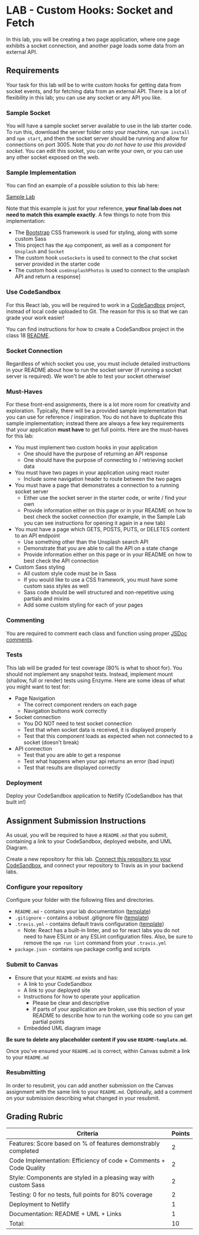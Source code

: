 # LAB - Custom Hooks: Socket and Fetch

In this lab, you will be creating a two page application, where one page exhibits a socket connection, and another page loads some data from an external API.

## Requirements

Your task for this lab will be to write custom hooks for getting data from socket events, and for fetching data from an external API. There is a lot of flexibility in this lab; you can use any socket or any API you like.

### Sample Socket

You will have a sample socket server available to use in the lab starter code. To run this, download the server folder onto your machine, run `npm install` and `npm start`, and then the socket server should be running and allow for connections on port 3005. Note that _you do not have to use this provided socket_. You can edit this socket, you can write your own, or you can use any other socket exposed on the web.

### Sample Implementation

You can find an example of a possible solution to this lab here:

[Sample Lab](https://js401n14-lab23.netlify.com/)

Note that this example is just for your reference, **your final lab does not need to match this example exactly**. A few things to note from this implementation:

-   The [Bootstrap](https://getbootstrap.com/) CSS framework is used for styling, along with some custom Sass
-   This project has the `App` component, as well as a component for `Unsplash` and `Socket`
-   The custom hook `useSockets` is used to connect to the chat socket server provided in the starter code
-   The custom hook `useUnsplashPhotos` is used to connect to the unsplash API and return a response]

### Use CodeSandbox

For this React lab, you will be required to work in a [CodeSandbox](https://codesandbox.io/) project, instead of local code uploaded to Git. The reason for this is so that we can grade your work easier!

You can find instructions for how to create a CodeSandbox project in the class 18 [README](../../class-18/README.md#CodeSandbox).

### Socket Connection

Regardless of which socket you use, you must include detailed instructions in your README about how to run the socket server (if running a socket server is required). We won't be able to test your socket otherwise!

### Must-Haves

For these front-end assignments, there is a lot more room for creativity and exploration. Typically, there will be a provided sample implementation that you can use for reference / inspiration. You do not have to duplicate this sample implementation; instead there are always a few key requirements that your application **must have** to get full points. Here are the must-haves for this lab:

-   You must implement two custom hooks in your application
    -   One should have the purpose of returning an API response
    -   One should have the purpose of connecting to / retrieving socket data
-   You must have two pages in your application using react router
    -   Include some navigation header to route between the two pages
-   You must have a page that demonstrates a connection to a running socket server
    -   Either use the socket server in the starter code, or write / find your own
    -   Provide information either on this page or in your README on how to best check the socket connection (for example, in the Sample Lab you can see instructions for opening it again in a new tab)
-   You must have a page which GETS, POSTS, PUTS, or DELETES content to an API endpoint
    -   Use something other than the Unsplash search API
    -   Demonstrate that you are able to call the API on a state change
    -   Provide information either on this page or in your README on how to best check the API connection
-   Custom Sass styling
    -   All custom style code must be in Sass
    -   If you would like to use a CSS framework, you must have some custom sass styles as well
    -   Sass code should be well structured and non-repetitive using partials and mixins
    -   Add some custom styling for each of your pages

### Commenting

You are required to comment each class and function using proper [JSDoc comments](https://devhints.io/jsdoc).

### Tests

This lab will be graded for test coverage (80% is what to shoot for). You should not implement any snapshot tests. Instead, implement mount (shallow, full or render) tests using Enzyme. Here are some ideas of what you might want to test for:

-   Page Navigation
    -   The correct component renders on each page
    -   Navigation buttons work correctly
-   Socket connection
    -   You DO NOT need to test socket connection
    -   Test that when socket data is received, it is displayed properly
    -   Test that this component loads as expected when not connected to a socket (doesn't break)
-   API connection
    -   Test that you are able to get a response
    -   Test what happens when your api returns an error (bad input)
    -   Test that results are displayed correctly

### Deployment

Deploy your CodeSandbox application to Netlify (CodeSandbox has that built in!)

## Assignment Submission Instructions

As usual, you will be required to have a `README.md` that you submit, containing a link to your CodeSandbox, deployed website, and UML Diagram.

Create a new repository for this lab. [Connect this repository to your CodeSandbox](https://codesandbox.io/docs/git), and connect your repository to Travis as in your backend labs.

### Configure your repository

Configure your folder with the following files and directories.

-   `README.md` - contains your lab documentation ([template](https://github.com/codefellows/seattle-javascript-401n14/blob/master/reference/submission-instructions/labs/README-template.md))
-   `.gitignore` - contains a robust .gitignore file ([template](https://github.com/codefellows/seattle-javascript-401n14/blob/master/configs/.gitignore))
-   `.travis.yml` - contains default travis configuration ([template](https://github.com/codefellows/seattle-javascript-401n14/blob/master/configs/.travis.yml))
    -   Note: React has a built-in linter, and so for react labs you do not need to have ESLint or any ESLint configuration files. Also, be sure to remove the `npm run lint` command from your `.travis.yml`
-   `package.json` - contains `npm` package config and scripts

### Submit to Canvas

-   Ensure that your `README.md` exists and has:
    -   A link to your CodeSandbox
    -   A link to your deployed site
    -   Instructions for how to operate your application
        -   Please be clear and descriptive
        -   If parts of your application are broken, use this section of your README to describe how to run the working code so you can get partial points
    -   Embedded UML diagram image

**Be sure to delete any placeholder content if you use `README-template.md`.**

Once you've ensured your `README.md` is correct, within Canvas submit a link to your `README.md`

### Resubmitting

In order to resubmit, you can add another submission on the Canvas assignment with the same link to your `README.md`. Optionally, add a comment on your submission describing what changed in your resubmit.

## Grading Rubric

| Criteria                                                          | Points |
| ----------------------------------------------------------------- | ------ |
| Features: Score based on % of features demonstrably completed     | 2      |
| Code Implementation: Efficiency of code + Comments + Code Quality | 2      |
| Style: Components are styled in a pleasing way with custom Sass   | 2      |
| Testing: 0 for no tests, full points for 80% coverage             | 2      |
| Deployment to Netlify                                             | 1      |
| Documentation: README + UML + Links                               | 1      |
| Total:                                                            | 10     |
